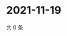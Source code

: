 # 2021-11-19

共 0 条

<!-- BEGIN WEIBO -->
<!-- 最后更新时间 Fri Nov 19 2021 11:09:16 GMT+0800 (China Standard Time) -->

<!-- END WEIBO -->
